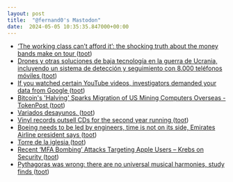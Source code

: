 ```yaml
---
layout: post
title:  "@fernand0's Mastodon"
date:  2024-05-05 10:35:35.847000+00:00
---
```

*  [‘The working class can’t afford it’: the shocking truth about the money bands make on tour ](https://www.theguardian.com/music/2024/apr/25/shocking-truth-money-bands-make-on-tour-taylor-swif) ([toot](https://mastodon.social/@fernand0/112388036089944532))
*  [Drones y otras soluciones de baja tecnología en la guerra de Ucrania, incluyendo un sistema de detección y seguimiento con 8.000 teléfonos móviles ](https://www.microsiervos.com/archivo/drones/drones-soluciones-baja-tecnologia-guerra-ucrania-deteccion-telefonos-moviles.htm) ([toot](https://mastodon.social/@fernand0/112387818080701264))
*  [If you watched certain YouTube videos, investigators demanded your data from Google ](https://mashable.com/article/google-ordered-to-hand-over-viewer-data-privacy-concern) ([toot](https://mastodon.social/@fernand0/112387608433608533))
*  [Bitcoin's 'Halving' Sparks Migration of US Mining Computers Overseas - TokenPost ](https://tokenpost.com/Bitcoins-Halving-Sparks-Migration-of-US-Mining-Computers-Overseas-1145) ([toot](https://mastodon.social/@fernand0/112385922141076911))
*  [Variados desayunos. ](https://avecesunafoto.wordpress.com/2024/05/04/variados-desayunos) ([toot](https://mastodon.social/@fernand0/112384036332136851))
*  [Vinyl records outsell CDs for the second year running ](https://www.theverge.com/2024/3/26/24112369/riaa-2023-music-revenue-streaming-vinyl-cds-physical-medi) ([toot](https://mastodon.social/@fernand0/112384004776773189))
*  [Boeing needs to be led by engineers, time is not on its side, Emirates Airline president says  ](https://www.cnbc.com/2024/03/27/boeing-needs-to-be-led-by-engineers-emirates-airline-president-says.html) ([toot](https://mastodon.social/@fernand0/112383668690020780))
*  [Torre de la iglesia ](https://www.flickr.com/photos/fernand0/53684230073) ([toot](https://mastodon.social/@fernand0/112383577461075753))
*  [Recent ‘MFA Bombing’ Attacks Targeting Apple Users – Krebs on Security ](https://krebsonsecurity.com/2024/03/recent-mfa-bombing-attacks-targeting-apple-users) ([toot](https://mastodon.social/@fernand0/112383436248930741))
*  [Pythagoras was wrong: there are no universal musical harmonies, study finds ](https://www.cam.ac.uk/research/news/pythagoras-was-wrong-there-are-no-universal-musical-harmonies-study-find) ([toot](https://mastodon.social/@fernand0/112383229733629568))
